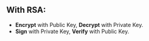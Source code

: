 ## With RSA:

- **Encrypt** with Public Key, **Decrypt** with Private Key.
- **Sign** with Private Key, **Verify** with Public Key.